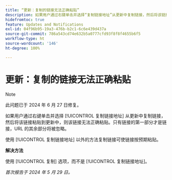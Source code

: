 ```yaml
---
title: “更新：复制的链接无法正确粘贴”
description: 如果用户通过右键单击并选择“复制链接地址”从更新中复制链接，然后将该链接粘贴到更新中，则该链接无法正确粘贴。只有链接的第一部分才是链接，URL 的其余部分将被忽略。
hidefromtoc: true
feature: Updates and Notifications
exl-id: 04f96b95-19a3-476b-b2c1-6c6e439d437a
source-git-commit: 786a543cd74e632b5a0777cfd93f8f8f4655b6f5
workflow-type: ht
source-wordcount: '146'
ht-degree: 100%

---
```


# 更新：复制的链接无法正确粘贴

>[!NOTE]
>
>此问题已于 2024 年 6 月 27 日修复。

如果用户通过右键单击并选择 [!UICONTROL 复制链接地址] 从更新中复制链接，然后将该链接粘贴到更新中，则该链接无法正确粘贴。只有链接的第一部分才是链接，URL 的其余部分将被忽略。

使用 [!UICONTROL 复制链接地址] 以外的方法复制链接可使链接按预期粘贴。

**解决方法**

使用 [!UICONTROL 复制] 选项，而不是 [!UICONTROL 复制链接地址]。

_首次报告于 2024 年 5 月 29 日。_
